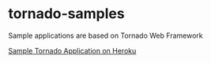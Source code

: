 # tornado-samples
Sample applications are based on Tornado Web Framework

[Sample Tornado Application on Heroku](https://thawing-island-95470.herokuapp.com/)

